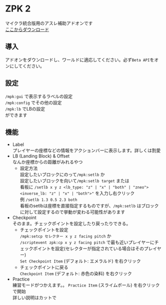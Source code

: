 # ZPK 2

マイクラ統合版用のアスレ補助アドオンです  
[ここからダウンロード](https://github.com/mihiro13/ZPK_2/releases/latest)

## 導入

アドオンをダウンロードし、ワールドに適応してください。必ず`Beta API`をオンにしてください。

## 設定

`/mpk:gui` で表示するラベルの設定  
`/mpk:config` でその他の設定  
`/mpk:lb` でLBの設定  
ができます

## 機能

- Label  
プレイヤーの座標などの情報をアクションバーに表示します。詳しくは割愛  
- LB (Landing Block) & Offset  
なんか座標からの距離がみれるやつ  
    - 設定方法  
    設定したいブロックにのって`/mpk:setlb` か  
    設定したいブロックを向いて`/mpk:setlb target` または  
    看板に `/setlb x y z <lb_type: "z" | "x" | "both" | "zneo"> <inverse_lb: "z" | "x" | "both">"` を入力し右クリック  
    例  `/setlb 1.3 0.5 2.3 both`  
    看板のsetlbは座標を直接指定するものですが、`/mpk:setlb` はブロックに対して設定するので挙動が変わる可能性があります
- Checkpoint  
そのまま。チェックポイントを設定したり戻ったりできる。  
    - チェックポイントを設定  
    `/mpk:setcp セレクター x y z facing pitch` か  
    `/scriptevent zpk:cp x y z facing pitch` で最も近いプレイヤーにチェックポイントを設定(セレクターが指定されている場合はそのプレイヤー)  
    `Set Checkpoint Item` (デフォルト: エメラルド) を右クリック
    - チェックポイントに戻る  
    `Checkpoint Item` (デフォルト: 赤色の染料) を右クリック
- Practice  
練習モードがつかえます。。
`Practice Item` (スライムボール) を右クリックで開始  
詳しい説明はカットで